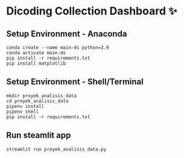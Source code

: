 # Dicoding Collection Dashboard ✨

## Setup Environment - Anaconda
```
conda create --name main-ds python=3.9
conda activate main-ds
pip install -r requirements.txt
pip install matplotlib
```

## Setup Environment - Shell/Terminal
```
mkdir proyek_analisis_data
cd proyek_analisis_data
pipenv install
pipenv shell
pip install -r requirements.txt
```

## Run steamlit app
```
streamlit run proyek_analisis_data.py
```
